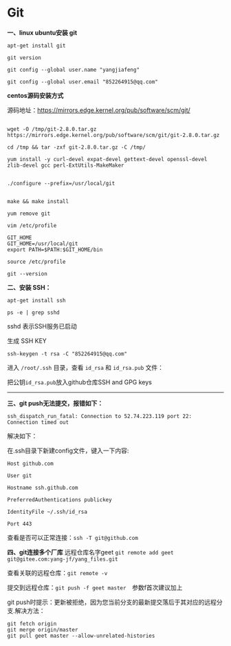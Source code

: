 # Git

**一、linux ubuntu安装 git**

`apt-get install git`

`git version`

`git config --global user.name "yangjiafeng"`

`git config --global user.email "852264915@qq.com"`

**centos源码安装方式**

源码地址：https://mirrors.edge.kernel.org/pub/software/scm/git/

```

wget -O /tmp/git-2.8.0.tar.gz https://mirrors.edge.kernel.org/pub/software/scm/git/git-2.8.0.tar.gz 

cd /tmp && tar -zxf git-2.8.0.tar.gz -C /tmp/

yum install -y curl-devel expat-devel gettext-devel openssl-devel zlib-devel gcc perl-ExtUtils-MakeMaker


./configure --prefix=/usr/local/git


make && make install

yum remove git

vim /etc/profile

GIT_HOME
GIT_HOME=/usr/local/git
export PATH=$PATH:$GIT_HOME/bin

source /etc/profile

git --version

```

**二、安装 SSH：**


`apt-get install ssh`

`ps -e | grep sshd`


sshd 表示SSH服务已启动

生成 SSH KEY

`ssh-keygen -t rsa -C "852264915@qq.com"`

进入 `/root/.ssh` 目录，查看 `id_rsa` 和 `id_rsa.pub` 文件：

把公钥`id_rsa.pub`放入github仓库SSH and GPG keys

***

**三、git push无法提交，报错如下：**

`ssh_dispatch_run_fatal: Connection to 52.74.223.119 port 22: Connection timed out`

解决如下：

在.ssh目录下新建config文件，键入一下内容:


`Host github.com`

`User git`

`Hostname ssh.github.com`

`PreferredAuthentications publickey`

`IdentityFile ~/.ssh/id_rsa`

`Port 443`


查看是否可以正常连接：`ssh -T git@github.com`

**四、git连接多个厂库**
远程仓库名字geet
`git remote add geet git@gitee.com:yang-jf/yang_files.git`

查看关联的远程仓库：`git remote -v`

提交到远程仓库：`git push -f geet master`　参数f首次建议加上

git push时提示：更新被拒绝，因为您当前分支的最新提交落后于其对应的远程分支.解决方法：

```
git fetch origin
git merge origin/master
git pull geet master --allow-unrelated-histories

```

